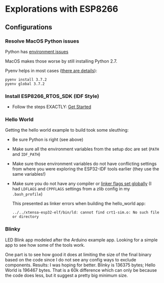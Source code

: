 # Explorations with ESP8266 

## Configurations

### Resolve MacOS Python issues

Python has [environment issues](https://xkcd.com/1987/)

MacOS makes those worse by still installing Python 2.7.

Pyenv helps in most cases ([there are details](https://opensource.com/article/19/5/python-3-default-mac)):
```
pyenv install 3.7.2
pyenv global 3.7.2
```


### Install ESP8266_RTOS_SDK (IDF Style)

* Follow the steps EXACTLY: [Get Started](https://docs.espressif.com/projects/esp8266-rtos-sdk/en/latest/get-started/index.html)


### Hello World

Getting the hello world example to build took some sleuthing:

* Be sure Python is right (see above)

* Make sure all the environment variables from the setup doc are set (`PATH` and `IDF_PATH`)

* Make sure those environment variables do not have conflicting settings from where you were exploring the ESP32-IDF tools earlier (they use the same variables!)

* Make sure you do not have any compiler or [linker flags set globally](https://github.com/espressif/esp-idf/issues/1330#issuecomment-350173308) (I had `LDFLAGS` and `CPPFLAGS` settings from a zlib config in my `.bash_profile`)

  This presented as linker errors when building the hello_world app:
  
  ```../../xtensa-esp32-elf/bin/ld: cannot find crt1-sim.o: No such file or directory```


### Blinky

LED Blink app modeled after the Arduino example app. Looking for a simple app to see how some of the tools work. 

One part is to see how good it does at limiting the size of the final binary based on the code since I do not see any config ways to exclude components. Results: I was hoping for better. Blinky is 136375 bytes; Hello World is 196467 bytes. That is a 60k difference which can only be because the code does less, but it suggest a pretty big minimum size.




